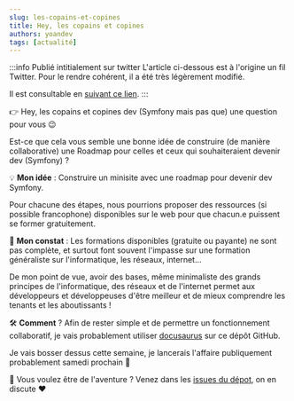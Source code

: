 ```yaml
---
slug: les-copains-et-copines
title: Hey, les copains et copines
authors: yoandev
tags: [actualité]
---
```


:::info Publié intitialement sur twitter
L'article ci-dessous est à l'origine un fil Twitter. Pour le rendre cohérent, il a été très légèrement modifié.

Il est consultable en [suivant ce lien](https://twitter.com/yOyO38/status/1457379362555236359).
:::

👉 Hey, les copains et copines dev (Symfony mais pas que) une question pour vous 😉

Est-ce que cela vous semble une bonne idée de construire (de manière collaborative) une Roadmap pour celles et ceux qui souhaiteraient devenir dev (Symfony) ?

💡 **Mon idée** : Construire un minisite avec une roadmap pour devenir dev Symfony.

Pour chacune des étapes, nous pourrions proposer des ressources (si possible francophone) disponibles sur le web pour que chacun.e puissent se former gratuitement.

🔎 **Mon constat** : Les formations disponibles (gratuite ou payante) ne sont pas complète, et surtout font souvent l'impasse sur une formation généraliste sur l'informatique, les réseaux, internet...

De mon point de vue, avoir des bases, même minimaliste des grands principes de l'informatique, des réseaux et de l'internet permet aux développeurs et développeuses d'être meilleur et de mieux comprendre les tenants et les aboutissants !

🛠 **Comment** ? Afin de rester simple et de permettre un fonctionnement collaboratif, je vais probablement utiliser 
[docusaurus](https://docusaurus.io/) sur ce dépôt GitHub.

Je vais bosser dessus cette semaine, je lancerais l'affaire publiquement probablement samedi prochain 🚀

🙏 Vous voulez être de l'aventure ?
Venez dans les [issues du dépot](https://github.com/VachetVirginie/Roadmap-Dev-Symfony/issues), on en discute ❤